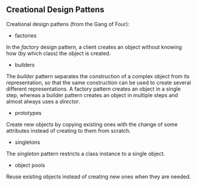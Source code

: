 ## Creational Design Pattens

Creational design pattens (from the Gang of Four):

- factories

In the *factory* design pattern, a client creates an object without knowing how (by which class) the object is created.

- builders

The *builder* pattern separates the construction of a complex object from its representation, 
so that the same construction can be used to create several different representations.
A factory pattern creates an object in a single step, whereas a builder
pattern creates an object in multiple steps and almost always uses a *director*.

- prototypes

Create new objects by copying existing ones with the change of some attributes instead of creating to them from scratch.

- singletons

The *singleton* pattern restricts a class instance to a single object.

- object pools

Reuse existing objects instead of creating new ones when they are needed.